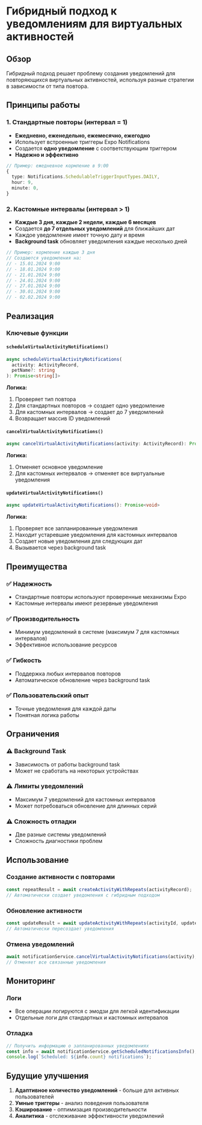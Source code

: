 # Гибридный подход к уведомлениям для виртуальных активностей

## Обзор

Гибридный подход решает проблему создания уведомлений для повторяющихся виртуальных активностей, используя разные стратегии в зависимости от типа повтора.

## Принципы работы

### 1. Стандартные повторы (интервал = 1)
- **Ежедневно, еженедельно, ежемесячно, ежегодно**
- Использует встроенные триггеры Expo Notifications
- Создается **одно уведомление** с соответствующим триггером
- **Надежно и эффективно**

```typescript
// Пример: ежедневное кормление в 9:00
{
  type: Notifications.SchedulableTriggerInputTypes.DAILY,
  hour: 9,
  minute: 0,
}
```

### 2. Кастомные интервалы (интервал > 1)
- **Каждые 3 дня, каждые 2 недели, каждые 6 месяцев**
- Создается **до 7 отдельных уведомлений** для ближайших дат
- Каждое уведомление имеет точную дату и время
- **Background task** обновляет уведомления каждые несколько дней

```typescript
// Пример: кормление каждые 3 дня
// Создаются уведомления на:
// - 15.01.2024 9:00
// - 18.01.2024 9:00  
// - 21.01.2024 9:00
// - 24.01.2024 9:00
// - 27.01.2024 9:00
// - 30.01.2024 9:00
// - 02.02.2024 9:00
```

## Реализация

### Ключевые функции

#### `scheduleVirtualActivityNotifications()`
```typescript
async scheduleVirtualActivityNotifications(
  activity: ActivityRecord, 
  petName?: string
): Promise<string[]>
```

**Логика:**
1. Проверяет тип повтора
2. Для стандартных повторов → создает одно уведомление
3. Для кастомных интервалов → создает до 7 уведомлений
4. Возвращает массив ID уведомлений

#### `cancelVirtualActivityNotifications()`
```typescript
async cancelVirtualActivityNotifications(activity: ActivityRecord): Promise<void>
```

**Логика:**
1. Отменяет основное уведомление
2. Для кастомных интервалов → отменяет все виртуальные уведомления

#### `updateVirtualActivityNotifications()`
```typescript
async updateVirtualActivityNotifications(): Promise<void>
```

**Логика:**
1. Проверяет все запланированные уведомления
2. Находит устаревшие уведомления для кастомных интервалов
3. Создает новые уведомления для следующих дат
4. Вызывается через background task

## Преимущества

### ✅ Надежность
- Стандартные повторы используют проверенные механизмы Expo
- Кастомные интервалы имеют резервные уведомления

### ✅ Производительность
- Минимум уведомлений в системе (максимум 7 для кастомных интервалов)
- Эффективное использование ресурсов

### ✅ Гибкость
- Поддержка любых интервалов повторов
- Автоматическое обновление через background task

### ✅ Пользовательский опыт
- Точные уведомления для каждой даты
- Понятная логика работы

## Ограничения

### ⚠️ Background Task
- Зависимость от работы background task
- Может не сработать на некоторых устройствах

### ⚠️ Лимиты уведомлений
- Максимум 7 уведомлений для кастомных интервалов
- Может потребоваться обновление для длинных серий

### ⚠️ Сложность отладки
- Две разные системы уведомлений
- Сложность диагностики проблем

## Использование

### Создание активности с повторами
```typescript
const repeatResult = await createActivityWithRepeats(activityRecord);
// Автоматически создает уведомления с гибридным подходом
```

### Обновление активности
```typescript
const updateResult = await updateActivityWithRepeats(activityId, updates, originalActivity);
// Автоматически пересоздает уведомления
```

### Отмена уведомлений
```typescript
await notificationService.cancelVirtualActivityNotifications(activity);
// Отменяет все связанные уведомления
```

## Мониторинг

### Логи
- Все операции логируются с эмодзи для легкой идентификации
- Отдельные логи для стандартных и кастомных интервалов

### Отладка
```typescript
// Получить информацию о запланированных уведомлениях
const info = await notificationService.getScheduledNotificationsInfo();
console.log(`Scheduled: ${info.count} notifications`);
```

## Будущие улучшения

1. **Адаптивное количество уведомлений** - больше для активных пользователей
2. **Умные триггеры** - анализ поведения пользователя
3. **Кэширование** - оптимизация производительности
4. **Аналитика** - отслеживание эффективности уведомлений 